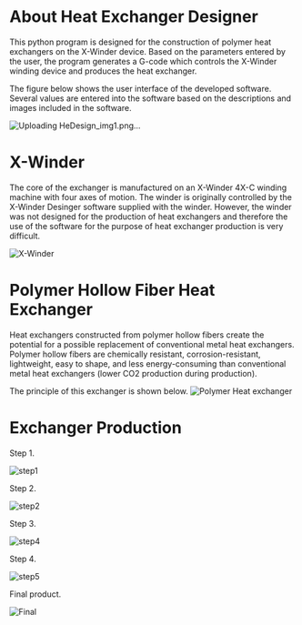 # About Heat Exchanger Designer

This python program is designed for the construction of polymer heat exchangers on the X-Winder device.  Based on the parameters entered by the user, the program generates a G-code which controls the X-Winder winding device and produces the heat exchanger.

The figure below shows the user interface of the developed software. Several values are entered into the software based on the descriptions and images included in the software.

![Uploading HeDesign_img1.png…]()



# X-Winder

The core of the exchanger is manufactured on an X-Winder 4X-C winding machine with four axes of motion. The winder is originally controlled by the X-Winder Desinger software supplied with the winder. However, the winder was not designed for the production of heat exchangers and therefore the use of the software for the purpose of heat exchanger production is very difficult.

![X-Winder](https://github.com/Libre89/Heat_exchanger_designer/assets/101059017/43109c02-94ac-4ba1-8ac3-4f1bd5faffb3)

# Polymer Hollow Fiber Heat Exchanger

Heat exchangers constructed from polymer hollow fibers create the potential for a possible replacement of conventional metal heat exchangers. Polymer hollow fibers are chemically resistant, corrosion-resistant, lightweight, easy to shape, and less energy-consuming than conventional metal heat exchangers (lower CO2 production during production).

The principle of this exchanger is shown below.
![Polymer Heat exchanger](https://github.com/Libre89/Heat_exchanger_designer/assets/101059017/8886a7e8-cc99-48fb-abfb-57ff1e84691a)

# Exchanger Production

Step 1.

![step1](https://github.com/Libre89/Heat_exchanger_designer/assets/101059017/8d8658d5-e481-4d4d-ac74-ffd73a5ed6db)

Step 2.

![step2](https://github.com/Libre89/Heat_exchanger_designer/assets/101059017/f0605fe9-2fa3-4e53-804b-8c381e02ec32)

Step 3.

![step4](https://github.com/Libre89/Heat_exchanger_designer/assets/101059017/3de6ba9e-e5a2-4a42-978a-dfc2e2302684)

Step 4.

![step5](https://github.com/Libre89/Heat_exchanger_designer/assets/101059017/0e74b4b0-6c84-47b9-a448-5a3b390e4748)

Final product.

![Final](https://github.com/Libre89/Heat_exchanger_designer/assets/101059017/a3da154a-4ffe-4ee8-9185-c67a026cbf96)

